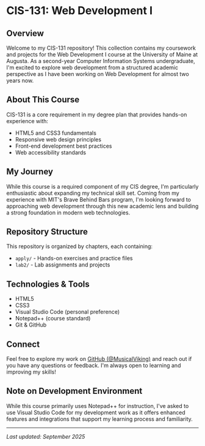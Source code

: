 # CIS-131: Web Development I

## Overview

Welcome to my CIS-131 repository! This collection contains my coursework and projects for the Web Development I course at the University of Maine at Augusta. As a second-year Computer Information Systems undergraduate, I'm excited to explore web development from a structured academic perspective as I have been working on Web Development for almost two years now.

## About This Course

CIS-131 is a core requirement in my degree plan that provides hands-on experience with:

- HTML5 and CSS3 fundamentals
- Responsive web design principles
- Front-end development best practices
- Web accessibility standards

## My Journey

While this course is a required component of my CIS degree, I'm particularly enthusiastic about expanding my technical skill set. Coming from my experience with MIT's Brave Behind Bars program, I'm looking forward to approaching web development through this new academic lens and building a strong foundation in modern web technologies.

## Repository Structure

This repository is organized by chapters, each containing:

- `apply/` - Hands-on exercises and practice files
- `lab2/` - Lab assignments and projects

## Technologies & Tools

- HTML5
- CSS3
- Visual Studio Code (personal preference)
- Notepad++ (course standard)
- Git & GitHub

## Connect

Feel free to explore my work on [GitHub (@MusicalViking)](https://github.com/MusicalViking) and reach out if you have any questions or feedback. I'm always open to learning and improving my skills!

## Note on Development Environment

While this course primarily uses Notepad++ for instruction, I've asked to use Visual Studio Code for my development work as it offers enhanced features and integrations that support my learning process and familiarity.

---

_Last updated: September 2025_
